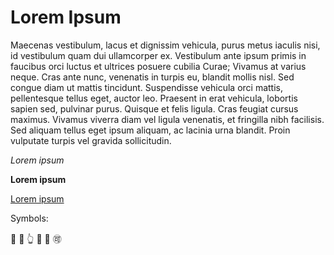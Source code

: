 # Lorem Ipsum

Maecenas vestibulum, lacus et dignissim vehicula, purus metus iaculis nisi, id vestibulum quam dui ullamcorper ex. Vestibulum ante ipsum primis in faucibus orci luctus et ultrices posuere cubilia Curae; Vivamus at varius neque. Cras ante nunc, venenatis in turpis eu, blandit mollis nisl. Sed congue diam ut mattis tincidunt. Suspendisse vehicula orci mattis, pellentesque tellus eget, auctor leo. Praesent in erat vehicula, lobortis sapien sed, pulvinar purus. Quisque et felis ligula. Cras feugiat cursus maximus. Vivamus viverra diam vel ligula venenatis, et fringilla nibh facilisis. Sed aliquam tellus eget ipsum aliquam, ac lacinia urna blandit. Proin vulputate turpis vel gravida sollicitudin.

*Lorem ipsum*

**Lorem ipsum**

[Lorem ipsum](http://tapdoon.com)

Symbols:

:100: :1234: :point_up_2: :8ball: :rotating_light: :accept:
